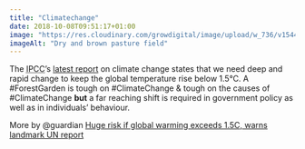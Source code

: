 ```yaml
---
title: "Climatechange"
date: 2018-10-08T09:51:17+01:00
image: "https://res.cloudinary.com/growdigital/image/upload/w_736/v1544360284/drought-42583069085.jpg"
imageAlt: "Dry and brown pasture field"
---
```


The <abbr title="Intergovernmental Panel on Climate Change">IPCC</abbr>’s [latest report](http://www.ipcc.ch/report/sr15/) on climate change states that we need deep and rapid change to keep the global temperature rise below 1.5°C. A #ForestGarden is tough on #ClimateChange & tough on the causes of #ClimateChange **but** a far reaching shift is required in government policy as well as in individuals’ behaviour.

More by @guardian [Huge risk if global warming exceeds 1.5C, warns landmark UN report](https://www.theguardian.com/environment/2018/oct/08/global-warming-must-not-exceed-15c-warns-landmark-un-report)
